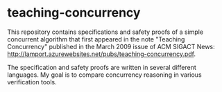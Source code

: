 # teaching-concurrency

This repository contains specifications and safety proofs of a simple concurrent algorithm that first appeared in the note "Teaching Concurrency" published in the March 2009 issue of ACM SIGACT News: http://lamport.azurewebsites.net/pubs/teaching-concurrency.pdf.

The specification and safety proofs are written in several different languages. My goal is to compare concurrency reasoning in various verification tools.
